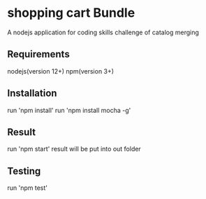 # shopping cart Bundle
A nodejs application for coding skills challenge of catalog merging 

## Requirements
nodejs(version 12+)
npm(version 3+)

## Installation
run 'npm install'
run 'npm install mocha -g'

## Result
run 'npm start'
result will be put into out folder

## Testing
run 'npm test'